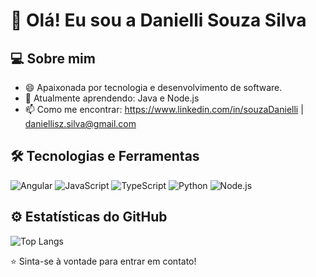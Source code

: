 # 👋 Olá! Eu sou a Danielli Souza Silva

## 💻 Sobre mim
- 😄 Apaixonada por tecnologia e desenvolvimento de software.
- 🌱 Atualmente aprendendo: Java e Node.js
- 📫 Como me encontrar: https://www.linkedin.com/in/souzaDanielli | daniellisz.silva@gmail.com

## 🛠️ Tecnologias e Ferramentas
![Angular](https://img.shields.io/badge/-Angular-DD0031?logo=angular&logoColor=white)
![JavaScript](https://img.shields.io/badge/-JavaScript-F7DF1E?logo=javascript&logoColor=black)
![TypeScript](https://img.shields.io/badge/-TypeScript-3178C6?logo=typescript&logoColor=white)
![Python](https://img.shields.io/badge/-Python-3776AB?logo=python&logoColor=white)
![Node.js](https://img.shields.io/badge/-Node.js-339933?logo=node.js&logoColor=white)

## ⚙️ Estatísticas do GitHub
![Top Langs](https://github-readme-stats.vercel.app/api/top-langs/?username=souzaDanielli&layout=compact&theme=radical)

⭐️ Sinta-se à vontade para entrar em contato!
